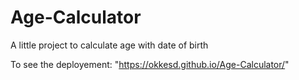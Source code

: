 # Age-Calculator
A little project to calculate age with date of birth

To see the deployement: "https://okkesd.github.io/Age-Calculator/"
